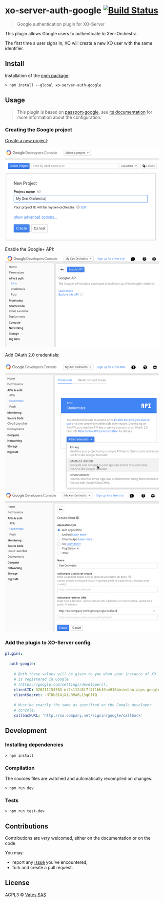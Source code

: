 # xo-server-auth-google [![Build Status](https://travis-ci.org/vatesfr/xo-server-auth-google.png?branch=master)](https://travis-ci.org/vatesfr/xo-server-auth-google)

> Google authentication plugin for XO-Server

This plugin allows Google users to authenticate to Xen-Orchestra.

The first time a user signs in, XO will create a new XO user with the
same identifier.

## Install

Installation of the [npm package](https://npmjs.org/package/xo-server-auth-google):

```
> npm install --global xo-server-auth-google
```

## Usage

> This plugin is based on [passport-google](https://google.com/jaredhanson/passport-google),
> see [its documentation](https://google.com/jaredhanson/passport-google#configure-strategy)
> for more information about the configuration.

### Creating the Google project

[Create a new project](https://console.developers.google.com/project):

![](create-project.png)
![](create-project-2.png)

Enable the Google+ API:

![](enable-google+-api.png)

Add OAuth 2.0 credentials:

![](add-oauth2-credentials.png)
![](add-oauth2-credentials-2.png)

### Add the plugin to XO-Server config

```yaml
plugins:

  auth-google:

    # Both these values will be given to you when your instance of XO
    # is registered in Google
    # (https://google.com/settings/developers).
    clientID: 326211154583-nt2s112d3t7f4f1hh49oo9164nivvbnu.apps.googleusercontent.com
    clientSecret: -HTDb8I4jXiLRMaRL15qCffQ

    # Must be exactly the same as specified on the Google developer
    # console.
    callbackURL: 'http://xo.company.net/signin/google/callback'
```

## Development

### Installing dependencies

```
> npm install
```

### Compilation

The sources files are watched and automatically recompiled on changes.

```
> npm run dev
```

### Tests

```
> npm run test-dev
```

## Contributions

Contributions are *very* welcomed, either on the documentation or on
the code.

You may:

- report any [issue](https://google.com/vatesfr/xo-server-auth-google/issues)
  you've encountered;
- fork and create a pull request.

## License

AGPL3 © [Vates SAS](http://vates.fr)
